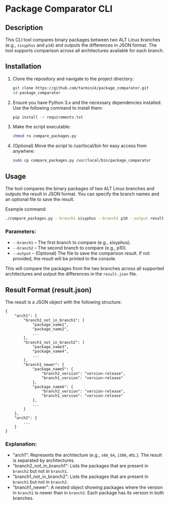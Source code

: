 # Package Comparator CLI

## Description

This CLI tool compares binary packages between two ALT Linux branches (e.g., `sisyphus` and `p10`) and outputs the differences in JSON format. The tool supports comparison across all architectures available for each branch.

## Installation

1. Clone the repository and navigate to the project directory:

   ```bash
   git clone https://github.com/tarminik/package_comparator.git
   cd package_comparator
   ```
2. Ensure you have Python 3.x and the necessary dependencies installed. Use the following command to install them:
   ```bash
   pip install -r requirements.txt
   ```
   
3. Make the script executable:
   ```bash
   chmod +x compare_packages.py
   ```

4. (Optional) Move the script to /usr/local/bin for easy access from anywhere:
   ```bash
   sudo cp compare_packages.py /usr/local/bin/package_comparator
   ```
   
## Usage

The tool compares the binary packages of two ALT Linux branches and outputs the result in JSON format. You can specify the branch names and an optional file to save the result.

Example command:
```bash
./compare_packages.py --branch1 sisyphus --branch2 p10 --output result.json
```

### Parameters:
 - ```--branch1``` – The first branch to compare (e.g., sisyphus).
 - ```--branch2``` – The second branch to compare (e.g., p10).
 - ```--output``` – (Optional) The file to save the comparison result. If not provided, the result will be printed to the console.

This will compare the packages from the two branches across all supported architectures and output the differences in the `result.json` file.

## Result Format (result.json)

The result is a JSON object with the following structure:
```
{
    "arch1": {
        "branch2_not_in_branch1": [
            "package_name1",
            "package_name2",
            ...
        ],
        "branch1_not_in_branch2": [
            "package_name3",
            "package_name4",
            ...
        ],
        "branch1_newer": {
            "package_name5": {
                "branch2_version": "version-release",
                "branch1_version": "version-release"
            },
            "package_name6": {
                "branch2_version": "version-release",
                "branch1_version": "version-release"
            },
            ...
        }
    },
    "arch2": {
        ...
    }
}
```

### Explanation:
 - "arch1": Represents the architecture (e.g., `x86_64`, `i586`, etc.). The result is separated by architectures.
 - "branch2_not_in_branch1": Lists the packages that are present in `branch2` but not in `branch1`.
 - "branch1_not_in_branch2": Lists the packages that are present in `branch1` but not in `branch2`.
 - "branch1_newer": A nested object showing packages where the version in `branch1` is newer than in `branch2`. Each package has its version in both branches.